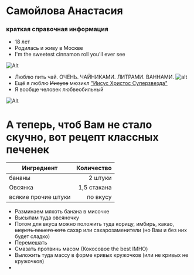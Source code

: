 # Самойлова Анастасия
### краткая справочная информация
+ 18 лет
+ Родилась и живу в Москве
+ I'm the sweetest cinnamon roll you'll ever see 

![Alt](http://i0.kym-cdn.com/entries/icons/original/000/017/991/tumblr_mzv3u7mQUz1qckp4qo1_500.png)

+ Люблю пить чай. ОЧЕНЬ. ЧАЙНИКАМИ. ЛИТРАМИ. ВАННАМИ.
![alt](http://www.terrakulture.com/restnew/wp-content/uploads/2017/04/Tea.jpg)
+ Ещё я люблю ~~Иисуса~~ мюзикл ["Иисус Христос Суперзвезда"](https://www.youtube.com/watch?v=ZbrgWSpRVV4) 
+ Я вообще человек любвеобильный

![Alt](https://pics.me.me/mabels-romances-aways-ended-in-disaster-like-the-time-shefell-16044365.png "Серьезно!")

# А теперь, чтоб Вам не стало скучно, вот рецепт классных печенек

| Ингредиент       | Количество   | 
| ------------- |-------------:| 
| бананы    | 2 штуки | 
| Овсянка      | 1,5 стакана      |   
| всякие прочие штуки | по вкусу  |     

+ Разминаем мякоть банана в мисочке
+ Высыпам туда овсяночку
+ Потом для вкуса можно положить туда корицу, имбирь, какао, ~~шерсть вашего кота~~ сахар или сахарозаменители (но Вам и без них будет сладко)
+ Перемешать
+ Смазать протвинь масом (Кокосовое the best IMHO)
+ Выложить туда массу в форме кривых кружочков (или не кривых не кружочков)
+ 
